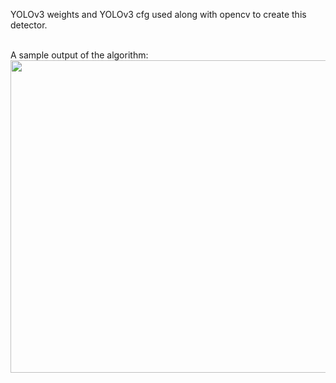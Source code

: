 YOLOv3 weights and YOLOv3 cfg used  along with opencv to create this detector.<br><br>

A sample output of the algorithm:<br>
<img src="https://github.com/Coderangshu/Social-Distance-Detector/blob/master/gif/output.gif" width=800 height=500 />
